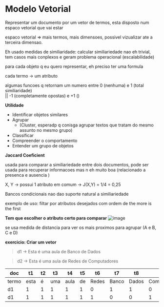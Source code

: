# Modelo Vetorial

Representar um documento por um vetor de termos, esta disposto num espaco vetorial
que vai estar 

espaco vetorial => mais termos, mais dimensoes, possivel vizualizar ate a terceira
dimensao. 

Eh usado medidas de similiaridade: 
calcular similiariedade nao eh trivial, tem casos mais conplexos e geram problema
operacional (escalabilidade)

para cada objeto q eu quero representar, eh preciso ter uma formula

cada termo -> um atributo

algumas funcoes q retornam um numero entre
0 (nenhuma) e 1 (total similiaridade)       
|| -1 (completamente opostas) e +1 ()

**Utilidade**
- Identificar objetos similares
- Agrupar 
  - (Cluster, esperadp q conisga agrupar textos que tratam do mesmo assunto no mesmo grupo)
- Classificar
- Compreender o comportamento
- Entender um grupo de objetos

**Jaccard Coeficient**

usada para comparar a similiariedade entre dois documentos, pode ser usada para recuperar informacoes mas n eh muito boa (relacionado a presenca e ausencia )

X, Y -> possui 1 atributo em comum -> J(X,Y) = 1/4 = 0,25

Bancos condicionais nao dao suporte natural a similiariedade

exemplo de uso: filtar por atributos desejados com ordem de the more is the first 


**Tem que escolher o atributo certo para comparar**
![image](https://github.com/nathlia/Aulas2023/assets/50881887/7e2d92e9-4391-4a4e-9c8e-413d7f118b02)

se usa medida de distancia para ver os mais proximos para agrupar (A e B, C e D)

**exercicio: Criar um vetor**

> d1 -> Esta é uma aula de Banco de Dados

> d2 -> Esta é uma aula de Redes de Computadores

doc   | t1   | t2  | t3  | t4   | t5 | t6    | t7    | t8    | t9 
---   | ---  | --- | --- |---   |--- |---    |---    |---    |--- 
termo | esta | é   | uma | aula | de | Redes | Banco | Dados | Computadores 
   d1 | 1    | 1   |   1 | 1    | 1  | 0     | 1     | 1     | 0 
   d1 | 1    | 1   |   1 | 1    | 1  | 1     | 0     | 0     | 1 
 

